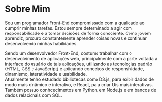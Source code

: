 # Sobre Mim

Sou um programador Front-End compromissado com a qualidade ao cumprir minhas tarefas. Estou sempre determinado a agir com responsabilidade e a tomar decisões de forma consciente. Como jovem aprendiz, procuro constantemente aprender coisas novas e continuar desenvolvendo minhas habilidades.

Sendo um desenvolvedor Front-End, costumo trabalhar com o desenvolvimento de aplicações web, principalmente com a parte voltada à interface do usuário de tais aplicações, utilizando as tecnologias padrão (HTML, CSS e JavaScript) e aplicando conceitos de responsividade, dinamismo, interatividade e usabilidade.<br>
Atualmente tenho estudado bibiliotecas como D3.js, para exibir dados de modo mais dinâmico e interativo, e React, para criar Uis mais interativas.<br>
Também possuo conhcecimentos em Python, em Node.js e em bancos de dados relacionais com SQL.
